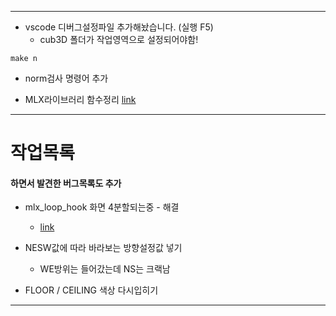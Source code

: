 -------------------

+ vscode 디버그설정파일 추가해놨습니다. (실행 F5)
	+ cub3D 폴더가 작업영역으로 설정되어야함!

```
make n
```
+ norm검사 명령어 추가

+ MLX라이브러리 함수정리 [link](https://velog.io/@xhseb/solong-mlxMiniLibX-%ED%95%A8%EC%88%98-%EC%A0%95%EB%A6%AC)

-------------------
# 작업목록
#### 하면서 발견한 버그목록도 추가
+ mlx_loop_hook 화면 4분할되는중 - 해결
	+ [link](https://stdbc.tistory.com/62)


+ NESW값에 따라 바라보는 방향설정값 넣기
	+ WE방위는 들어갔는데 NS는 크랙남

+ FLOOR / CEILING 색상 다시입히기

-------------------